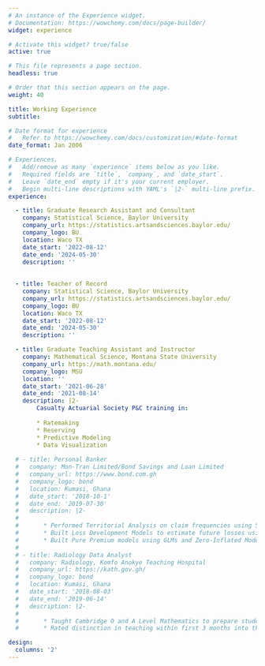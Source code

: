 ```yaml
---
# An instance of the Experience widget.
# Documentation: https://wowchemy.com/docs/page-builder/
widget: experience

# Activate this widget? true/false
active: true

# This file represents a page section.
headless: true

# Order that this section appears on the page.
weight: 40

title: Working Experience
subtitle:

# Date format for experience
#   Refer to https://wowchemy.com/docs/customization/#date-format
date_format: Jan 2006

# Experiences.
#   Add/remove as many `experience` items below as you like.
#   Required fields are `title`, `company`, and `date_start`.
#   Leave `date_end` empty if it's your current employer.
#   Begin multi-line descriptions with YAML's `|2-` multi-line prefix.
experience:

  - title: Graduate Research Assistant and Consultant
    company: Statistical Science, Baylor University
    company_url: https://statistics.artsandsciences.baylor.edu/
    company_logo: BU
    location: Waco TX
    date_start: '2022-08-12'
    date_end: '2024-05-30'
    description: ''
    
    
  - title: Teacher of Record
    company: Statistical Science, Baylor University
    company_url: https://statistics.artsandsciences.baylor.edu/
    company_logo: BU
    location: Waco TX
    date_start: '2022-08-12'
    date_end: '2024-05-30'
    description: ''

  - title: Graduate Teaching Assistant and Instructor
    company: Mathematical Science, Montana State University
    company_url: https://math.montana.edu/
    company_logo: MSU
    location: ''
    date_start: '2021-06-28'
    date_end: '2021-08-14'
    description: |2-
        Casualty Actuarial Society P&C training in:
        
        * Ratemaking
        * Reserving
        * Predictive Modeling
        * Data Visualization
        
  # - title: Personal Banker 
  #   company: Mon-Tran Limited/Bond Savings and Loan Limited
  #   company_url: https://www.bond.com.gh
  #   company_logo: bond
  #   location: Kumasi, Ghana
  #   date_start: '2018-10-1'
  #   date_end: '2019-07-30'
  #   description: |2-
  #             
  #       * Performed Territorial Analysis on claim frequencies using Spatially Constrained Clustering Algorithms and Generalized Additive Models to re-cluster rating territories for refining pricing models.
  #       * Built Loss Development Models to estimate future losses using Elastic-Net Poisson GLM. 
  #       * Built Pure Premium models using GLMs and Zero-Inflated Models to predict future loss costs.
  # 
  # - title: Radiology Data Analyst
  #   company: Radiology, Komfo Anokye Teaching Hospital    
  #   company_url: https://kath.gov.gh/
  #   company_logo: bond
  #   location: Kumasi, Ghana
  #   date_start: '2018-08-03'
  #   date_end: '2019-06-14'
  #   description: |2-
  #             
  #       * Taught Cambridge O and A Level Mathematics to prepare students for the IGCSE exams. 
  #       * Rated distinction in teaching within first 3 months into the job.

design:
  columns: '2'
---
```

